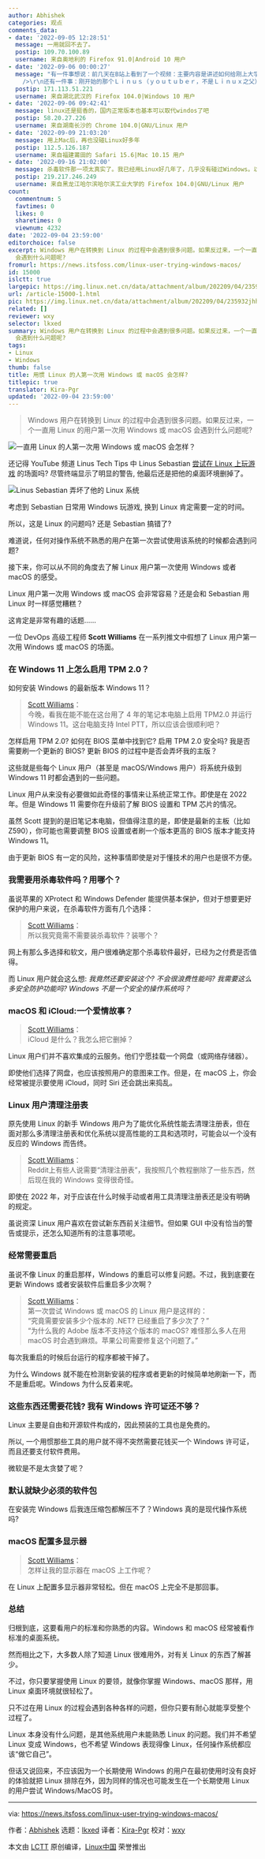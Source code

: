 ```yaml
---
author: Abhishek
categories: 观点
comments_data:
- date: '2022-09-05 12:28:51'
  message: 一用就回不去了。
  postip: 109.70.100.89
  username: 来自奥地利的 Firefox 91.0|Android 10 用户
- date: '2022-09-06 00:00:27'
  message: "有一件事想说：前几天在B站上看到了一个视频：主要内容是讲述如何给刚上大学的大学生挑选电脑：其中绝大多数都是推荐Windows系统的PC，最犀利的一句话是：如果你还在Windows和mac之间犹豫，那就说明你不需要mac。但是这也说明了软件生态的重要性。在国外可能GNU+Linux能非常火热，但是在国内的教育工具普遍还是依赖Windows的情况下，使用Linux作为日常的操作系统还是十分困难的。<br
    />\r\n还有一件事：刚开始的那个Ｌｉｎｕｓ（ｙｏｕｔｕｂｅｒ，不是Ｌｉｎｕｘ之父），在Ｂ站有专门的账号，如果视频链接改为Ｂ站有可能会更好。<br />\r\n我发这条评论并非"
  postip: 171.113.51.221
  username: 来自湖北武汉的 Firefox 104.0|Windows 10 用户
- date: '2022-09-06 09:42:41'
  message: linux还是挺香的，国内正常版本也基本可以取代windos了吧
  postip: 58.20.27.226
  username: 来自湖南长沙的 Chrome 104.0|GNU/Linux 用户
- date: '2022-09-09 21:03:20'
  message: 用上Mac后，再也没碰Linux好多年
  postip: 112.5.126.187
  username: 来自福建莆田的 Safari 15.6|Mac 10.15 用户
- date: '2022-09-16 21:02:00'
  message: 杀毒软件那一项太真实了。我已经用Linux好几年了，几乎没有碰过Windows。以我自己的视角来看，Linux发行版可以定制得非常轻量，遇到问题自己去解决还能学习到很多东西。超赞！
  postip: 219.217.246.249
  username: 来自黑龙江哈尔滨哈尔滨工业大学的 Firefox 104.0|GNU/Linux 用户
count:
  commentnum: 5
  favtimes: 0
  likes: 0
  sharetimes: 0
  viewnum: 4232
date: '2022-09-04 23:59:00'
editorchoice: false
excerpt: Windows 用户在转换到 Linux 的过程中会遇到很多问题。如果反过来，一个一直用 Linux 的用户第一次用 Windows 或 macOS
  会遇到什么问题呢?
fromurl: https://news.itsfoss.com/linux-user-trying-windows-macos/
id: 15000
islctt: true
largepic: https://img.linux.net.cn/data/attachment/album/202209/04/235932jhhw0zzljdrrjhdp.png
url: /article-15000-1.html
pic: https://img.linux.net.cn/data/attachment/album/202209/04/235932jhhw0zzljdrrjhdp.png.thumb.jpg
related: []
reviewer: wxy
selector: lkxed
summary: Windows 用户在转换到 Linux 的过程中会遇到很多问题。如果反过来，一个一直用 Linux 的用户第一次用 Windows 或 macOS
  会遇到什么问题呢?
tags:
- Linux
- Windows
thumb: false
title: 用惯 Linux 的人第一次用 Windows 或 macOS 会怎样?
titlepic: true
translator: Kira-Pgr
updated: '2022-09-04 23:59:00'
---
```



> 
> Windows 用户在转换到 Linux 的过程中会遇到很多问题。如果反过来，一个一直用 Linux 的用户第一次用 Windows 或 macOS 会遇到什么问题呢?
> 
> 
> 


![一直用 Linux 的人第一次用 Windows 或 macOS 会怎样？](/data/attachment/album/202209/04/235932jhhw0zzljdrrjhdp.png)


还记得 YouTube 频道 Linus Tech Tips 中 Linus Sebastian [尝试在 Linux 上玩游戏](https://www.youtube.com/watch?v=0506yDSgU7M&t=788s) 的场面吗? 尽管终端显示了明显的警告, 他最后还是把他的桌面环境删掉了。


![Linus Sebastian 弄坏了他的 Linux 系统](/data/attachment/album/202209/05/000004ppvzdk7vp3bwebrd.jpg)


考虑到 Sebastian 日常用 Windows 玩游戏, 换到 Linux 肯定需要一定的时间。


所以，这是 Linux 的问题吗? 还是 Sebastian 搞错了?


难道说，任何对操作系统不熟悉的用户在第一次尝试使用该系统的时候都会遇到问题?


接下来，你可以从不同的角度去了解 Linux 用户第一次使用 Windows 或者 macOS 的感受。


Linux 用户第一次用 Windows 或 macOS 会非常容易？还是会和 Sebastian 用 Linux 时一样感觉糟糕？


这肯定是非常有趣的话题……


一位 DevOps 高级工程师 **Scott Williams** 在一系列推文中假想了 Linux 用户第一次用 Windows 或 macOS 的场面。


### 在 Windows 11 上怎么启用 TPM 2.0？


如何安装 Windows 的最新版本 Windows 11？



> 
> [Scott Williams](https://twitter.com/vwbusguy/status/1463543535630569473)：  
> 今晚，看我在能不能在这台用了 4 年的笔记本电脑上启用 TPM2.0 并运行 Windows 11。这台电脑支持 Intel PTT，所以应该会很顺利吧？
> 
> 
> 


怎样启用 TPM 2.0? 如何在 BIOS 菜单中找到它? 启用 TPM 2.0 安全吗? 我是否需要刷一个更新的 BIOS? 更新 BIOS 的过程中是否会弄坏我的主版？


这些就是些每个 Linux 用户（甚至是 macOS/Windows 用户）将系统升级到 Windows 11 时都会遇到的一些问题。


Linux 用户从来没有必要做如此奇怪的事情来让系统正常工作。即使是在 2022 年。但是 Windows 11 需要你在升级前了解 BIOS 设置和 TPM 芯片的情况。


虽然 Scott 提到的是旧笔记本电脑，但值得注意的是，即使是最新的主板（比如 Z590），你可能也需要调整 BIOS 设置或者刷一个版本更高的 BIOS 版本才能支持 Windows 11。


由于更新 BIOS 有一定的风险，这种事情即使是对于懂技术的用户也是很不方便。


### 我需要用杀毒软件吗？用哪个？


虽说苹果的 XProtect 和 Windows Defender 能提供基本保护，但对于想要更好保护的用户来说，在杀毒软件方面有几个选择：



> 
> [Scott Williams](https://twitter.com/vwbusguy/status/1463556939728572419)：  
> 所以我究竟需不需要装杀毒软件？装哪个？
> 
> 
> 


网上有那么多选择和软文，用户很难确定那个杀毒软件最好，已经为之付费是否值得。


而 Linux 用户就会这么想: *我竟然还要安装这个? 不会很浪费性能吗? 我需要这么多安全防护功能吗? Windows 不是一个安全的操作系统吗？*


### macOS 和 iCloud:一个爱情故事？



> 
> [Scott Williams](https://twitter.com/vwbusguy/status/1463579003504136192)：  
> iCloud 是什么？我怎么把它删掉？
> 
> 
> 


Linux 用户们并不喜欢集成的云服务。他们宁愿挂载一个网盘（或网络存储器）。


即使他们选择了网盘，也应该按照用户的意图来工作。但是，在 macOS 上，你会经常被提示要使用 iCloud，同时 Siri 还会跳出来捣乱。


### Linux 用户清理注册表


原先使用 Linux 的新手 Windows 用户为了能优化系统性能去清理注册表，但在面对那么多清理注册表和优化系统以提高性能的工具和选项时，可能会以一个没有反应的 Windows 而告终。



> 
> [Scott Williams](https://twitter.com/vwbusguy/status/1463595769051549697)：  
> Reddit上有些人说需要“清理注册表”，我按照几个教程删除了一些东西，然后现在我的 Windows 变得很奇怪。
> 
> 
> 


即使在 2022 年，对于应该在什么时候手动或者用工具清理注册表还是没有明确的规定。


虽说资深 Linux 用户喜欢在尝试新东西前关注细节。但如果 GUI 中没有恰当的警告或提示，还怎么知道所有的注意事项呢。


### 经常需要重启


虽说不像 Linux 的重启那样，Windows 的重启可以修复问题。不过，我到底要在更新 Windows 或者安装软件后重启多少次啊？



> 
> [Scott Williams](https://twitter.com/vwbusguy/status/1463538368956887043)：  
> 第一次尝试 Windows 或 macOS 的 Linux 用户是这样的：  
> “究竟需要安装多少个版本的 .NET? 已经重启了多少次了？”  
> “为什么我的 Adobe 版本不支持这个版本的 macOS? 难怪那么多人在用 macOS 时会遇到麻烦。苹果公司需要修复这个问题了。”
> 
> 
> 


每次我重启的时候后台运行的程序都被干掉了。


为什么 Windows 就不能在检测新安装的程序或者更新的时候简单地刷新一下，而不是重启呢。Windows 为什么反着来呢。


### 这些东西还需要花钱? 我有 Windows 许可证还不够？


Linux 主要是自由和开源软件构成的，因此预装的工具也是免费的。


所以, 一个用惯那些工具的用户就不得不突然需要花钱买一个 Windows 许可证，而且还要支付软件费用。


微软是不是太贪婪了呢？


### 默认就缺少必须的软件包


在安装完 Windows 后我连压缩包都解压不了？Windows 真的是现代操作系统吗?


### macOS 配置多显示器



> 
> [Scott Williams](https://twitter.com/vwbusguy/status/1463606807906029570)：  
> 怎样让我的显示器在 macOS 上工作呢？
> 
> 
> 


在 Linux 上配置多显示器非常轻松。但在 macOS 上完全不是那回事。


### 总结


归根到底，这要看用户的标准和你熟悉的内容。Windows 和 macOS 经常被看作标准的桌面系统。


然而相比之下，大多数人除了知道 Linux 很难用外，对有关 Linux 的东西了解甚少。


不过，你只要掌握使用 Linux 的要领，就像你掌握 Windows、macOS 那样，用 Linux 桌面环境就很轻松了。


只不过在用 Linux 的过程会遇到各种各样的问题，但你只要有耐心就能享受整个过程了。


Linux 本身没有什么问题，是其他系统用户未能熟悉 Linux 的问题。我们并不希望 Linux 变成 Windows，也不希望 Windows 表现得像 Linux，任何操作系统都应该“做它自己”。


但话又说回来，不应该因为一个长期使用 Windows 的用户在最初使用时没有良好的体验就把 Linux 排除在外，因为同样的情况也可能发生在一个长期使用 Linux 的用户尝试 Windows/MacOS 时。




---


via: <https://news.itsfoss.com/linux-user-trying-windows-macos/>


作者：[Abhishek](https://news.itsfoss.com/author/abhishek/) 选题：[lkxed](https://github.com/lkxed) 译者：[Kira-Pgr](https://github.com/Kira-Pgr) 校对：[wxy](https://github.com/wxy)


本文由 [LCTT](https://github.com/LCTT/TranslateProject) 原创编译，[Linux中国](https://linux.cn/) 荣誉推出